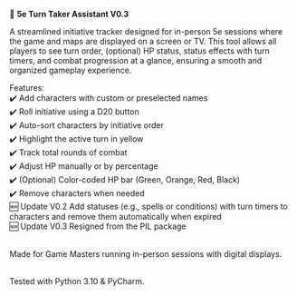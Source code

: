 🧙 <b>5e Turn Taker Assistant V0.3</b>

A streamlined initiative tracker designed for in-person 5e sessions where the game and maps are displayed on a screen or TV. This tool allows all players to see turn order, (optional) HP status, status effects with turn timers, and combat progression at a glance, ensuring a smooth and organized gameplay experience.<br>

Features:<br> ✔️ Add characters with custom or preselected names<br> ✔️ Roll initiative using a D20 button<br> ✔️ Auto-sort characters by initiative order<br> ✔️ Highlight the active turn in yellow<br> ✔️ Track total rounds of combat<br> ✔️ Adjust HP manually or by percentage<br> ✔️ (Optional) Color-coded HP bar (Green, Orange, Red, Black)<br> ✔️ Remove characters when needed<br> 🆕 Update V0.2 Add statuses (e.g., spells or conditions) with turn timers to characters and remove them automatically when expired<br> 🆕 Update V0.3 Resigned from the PIL package<br><br>

Made for Game Masters running in-person sessions with digital displays.<br><br>


Tested with Python 3.10 & PyCharm.<br>
